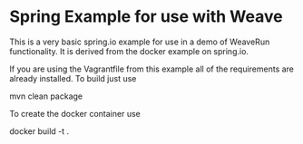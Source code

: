 # Spring Example for use with Weave

This is a very basic spring.io example for use in a demo of WeaveRun
functionality. It is derived from the docker example on spring.io.

If you are using the Vagrantfile from this example all of the requirements
are already installed. To build just use 

mvn clean package

To create the docker container use

docker build -t <your tag> .
